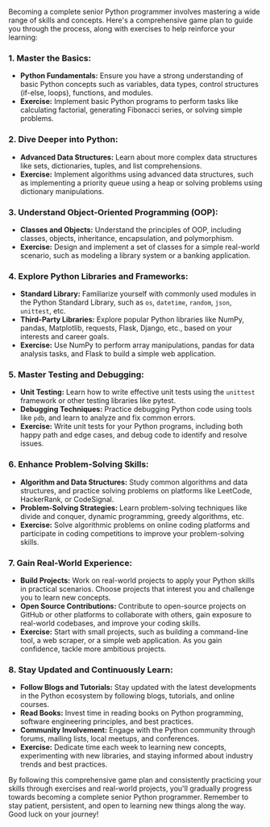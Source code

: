 Becoming a complete senior Python programmer involves mastering a wide range of skills and concepts. Here's a comprehensive game plan to guide you through the process, along with exercises to help reinforce your learning:

### 1. Master the Basics:
   - **Python Fundamentals:** Ensure you have a strong understanding of basic Python concepts such as variables, data types, control structures (if-else, loops), functions, and modules.
   - **Exercise:** Implement basic Python programs to perform tasks like calculating factorial, generating Fibonacci series, or solving simple problems.

### 2. Dive Deeper into Python:
   - **Advanced Data Structures:** Learn about more complex data structures like sets, dictionaries, tuples, and list comprehensions.
   - **Exercise:** Implement algorithms using advanced data structures, such as implementing a priority queue using a heap or solving problems using dictionary manipulations.

### 3. Understand Object-Oriented Programming (OOP):
   - **Classes and Objects:** Understand the principles of OOP, including classes, objects, inheritance, encapsulation, and polymorphism.
   - **Exercise:** Design and implement a set of classes for a simple real-world scenario, such as modeling a library system or a banking application.

### 4. Explore Python Libraries and Frameworks:
   - **Standard Library:** Familiarize yourself with commonly used modules in the Python Standard Library, such as `os`, `datetime`, `random`, `json`, `unittest`, etc.
   - **Third-Party Libraries:** Explore popular Python libraries like NumPy, pandas, Matplotlib, requests, Flask, Django, etc., based on your interests and career goals.
   - **Exercise:** Use NumPy to perform array manipulations, pandas for data analysis tasks, and Flask to build a simple web application.

### 5. Master Testing and Debugging:
   - **Unit Testing:** Learn how to write effective unit tests using the `unittest` framework or other testing libraries like pytest.
   - **Debugging Techniques:** Practice debugging Python code using tools like `pdb`, and learn to analyze and fix common errors.
   - **Exercise:** Write unit tests for your Python programs, including both happy path and edge cases, and debug code to identify and resolve issues.

### 6. Enhance Problem-Solving Skills:
   - **Algorithm and Data Structures:** Study common algorithms and data structures, and practice solving problems on platforms like LeetCode, HackerRank, or CodeSignal.
   - **Problem-Solving Strategies:** Learn problem-solving techniques like divide and conquer, dynamic programming, greedy algorithms, etc.
   - **Exercise:** Solve algorithmic problems on online coding platforms and participate in coding competitions to improve your problem-solving skills.

### 7. Gain Real-World Experience:
   - **Build Projects:** Work on real-world projects to apply your Python skills in practical scenarios. Choose projects that interest you and challenge you to learn new concepts.
   - **Open Source Contributions:** Contribute to open-source projects on GitHub or other platforms to collaborate with others, gain exposure to real-world codebases, and improve your coding skills.
   - **Exercise:** Start with small projects, such as building a command-line tool, a web scraper, or a simple web application. As you gain confidence, tackle more ambitious projects.

### 8. Stay Updated and Continuously Learn:
   - **Follow Blogs and Tutorials:** Stay updated with the latest developments in the Python ecosystem by following blogs, tutorials, and online courses.
   - **Read Books:** Invest time in reading books on Python programming, software engineering principles, and best practices.
   - **Community Involvement:** Engage with the Python community through forums, mailing lists, local meetups, and conferences.
   - **Exercise:** Dedicate time each week to learning new concepts, experimenting with new libraries, and staying informed about industry trends and best practices.

By following this comprehensive game plan and consistently practicing your skills through exercises and real-world projects, you'll gradually progress towards becoming a complete senior Python programmer. Remember to stay patient, persistent, and open to learning new things along the way. Good luck on your journey!
